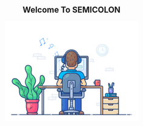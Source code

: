 <div align="center" width="50">
<h2><strong>Welcome To SEMICOLON</strong></h2>
<img src="https://github.com/edu-semicolon/SEMI-C/blob/main/dev-working_rounded.gif" href="https://github.com/edu-semicolon" alt="semicolon"  width="70%"/><br> 
  
</div>
